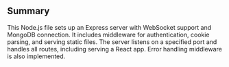 ## Summary

This Node.js file sets up an Express server with WebSocket support and MongoDB connection. It includes middleware for authentication, cookie parsing, and serving static files. The server listens on a specified port and handles all routes, including serving a React app. Error handling middleware is also implemented.

